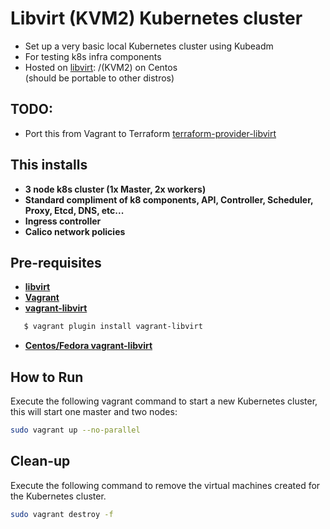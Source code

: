 # Libvirt (KVM2) Kubernetes cluster

- Set up a very basic local Kubernetes cluster using Kubeadm
- For testing k8s infra components
- Hosted on [libvirt](https://libvirt.org/): /(KVM2) on Centos     
    (should be portable to other distros)     
    
## TODO:
-   Port this from Vagrant to Terraform
[terraform-provider-libvirt](https://github.com/dmacvicar/terraform-provider-libvirt/tree/master/examples/v0.12/coreos)     

## This installs
 * **3 node k8s cluster (1x Master, 2x workers)**
 * **Standard compliment of k8 components, API, Controller, Scheduler, Proxy, Etcd, DNS, etc...**
 * **Ingress controller**
 * **Calico network policies**

## Pre-requisites

 * **[libvirt](https://wiki.centos.org/HowTos/KVM)**
 * **[Vagrant](https://www.vagrantup.com)**
 * **[vagrant-libvirt](https://github.com/vagrant-libvirt/vagrant-libvirt)**
 ```sh
    $ vagrant plugin install vagrant-libvirt
```
* **[Centos/Fedora vagrant-libvirt](https://developer.fedoraproject.org/tools/vagrant/vagrant-libvirt.html)**

## How to Run

Execute the following vagrant command to start a new Kubernetes cluster, this will start one master and two nodes:

```sh
sudo vagrant up --no-parallel
```

## Clean-up

Execute the following command to remove the virtual machines created for the Kubernetes cluster.

```sh
sudo vagrant destroy -f
```
